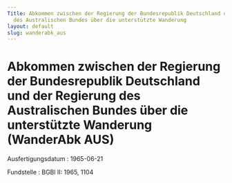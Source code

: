 ```yaml
---
Title: Abkommen zwischen der Regierung der Bundesrepublik Deutschland und der Regierung
  des Australischen Bundes über die unterstützte Wanderung
layout: default
slug: wanderabk_aus
---
```


# Abkommen zwischen der Regierung der Bundesrepublik Deutschland und der Regierung des Australischen Bundes über die unterstützte Wanderung (WanderAbk AUS)

Ausfertigungsdatum
:   1965-06-21

Fundstelle
:   BGBl II: 1965, 1104

